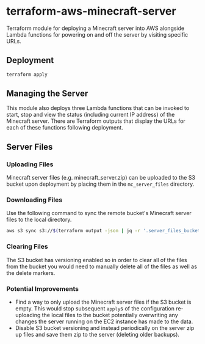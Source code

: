 # terraform-aws-minecraft-server

Terraform module for deploying a Minecraft server into AWS alongside Lambda functions for powering on and off the server by visiting specific URLs.

## Deployment

```bash
terraform apply
```

## Managing the Server
This module also deploys three Lambda functions that can be invoked to start, stop and view the status (including current IP address) of the Minecraft server. There are Terraform outputs that display the URLs for each of these functions following deployment.

## Server Files

### Uploading Files
Minecraft server files (e.g. minecraft_server.zip) can be uploaded to the S3 bucket upon deployment by placing them in the `mc_server_files` directory.

### Downloading Files
Use the following command to sync the remote bucket's Minecraft server files to the local directory. 
```bash
aws s3 sync s3://$(terraform output -json | jq -r '.server_files_bucket_name.value') ./mc_server_files/
```

### Clearing Files
The S3 bucket has versioning enabled so in order to clear all of the files from the bucket you would need to manually delete all of the files as well as the delete markers.

### Potential Improvements
- Find a way to only upload the Minecraft server files if the S3 bucket is empty. This would stop subsequent `apply`s of the configuration re-uploading the local files to the bucket potentially overwriting any changes the server running on the EC2 instance has made to the data.
- Disable S3 bucket versioning and instead periodically on the server zip up files and save them zip to the server (deleting older backups).